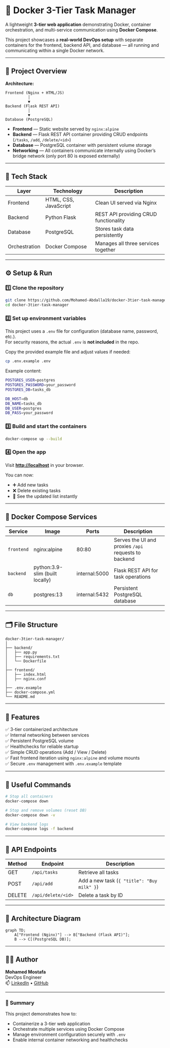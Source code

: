# 🧩 Docker 3-Tier Task Manager

A lightweight **3-tier web application** demonstrating Docker, container orchestration, and multi-service communication using **Docker Compose**.

This project showcases a **real-world DevOps setup** with separate containers for the frontend, backend API, and database — all running and communicating within a single Docker network.

---

## 🚀 Project Overview

**Architecture:**

```
Frontend (Nginx + HTML/JS)
          │
          ▼
Backend (Flask REST API)
          │
          ▼
Database (PostgreSQL)
```

- **Frontend** — Static website served by `nginx:alpine`
- **Backend** — Flask REST API container providing CRUD endpoints (`/tasks`, `/add`, `/delete/<id>`)
- **Database** — PostgreSQL container with persistent volume storage
- **Networking** — All containers communicate internally using Docker’s bridge network (only port 80 is exposed externally)

---

## 🧱 Tech Stack

| Layer | Technology | Description |
|--------|-------------|-------------|
| Frontend | HTML, CSS, JavaScript | Clean UI served via Nginx |
| Backend | Python Flask | REST API providing CRUD functionality |
| Database | PostgreSQL | Stores task data persistently |
| Orchestration | Docker Compose | Manages all three services together |

---

## ⚙️ Setup & Run

### 1️⃣ Clone the repository
```bash
git clone https://github.com/Mohamed-Abdalla19/docker-3tier-task-manager.git
cd docker-3tier-task-manager
```

### 2️⃣ Set up environment variables
This project uses a `.env` file for configuration (database name, password, etc.).  
For security reasons, the actual `.env` is **not included** in the repo.  

Copy the provided example file and adjust values if needed:
```bash
cp .env.example .env
```

Example content:
```bash
POSTGRES_USER=postgres
POSTGRES_PASSWORD=your_password
POSTGRES_DB=tasks_db

DB_HOST=db
DB_NAME=tasks_db
DB_USER=postgres
DB_PASS=your_password
```

### 3️⃣ Build and start the containers
```bash
docker-compose up --build
```

### 4️⃣ Open the app
Visit **[http://localhost](http://localhost)** in your browser.

You can now:
- ➕ Add new tasks  
- ❌ Delete existing tasks  
- 🔄 See the updated list instantly  

---

## 🧩 Docker Compose Services

| Service | Image | Ports | Description |
|----------|--------|--------|-------------|
| `frontend` | nginx:alpine | 80:80 | Serves the UI and proxies `/api` requests to backend |
| `backend` | python:3.9-slim (built locally) | internal:5000 | Flask REST API for task operations |
| `db` | postgres:13 | internal:5432 | Persistent PostgreSQL database |

---

## 🗂️ File Structure

```
docker-3tier-task-manager/
│
├── backend/
│   ├── app.py
│   ├── requirements.txt
│   └── Dockerfile
│
├── frontend/
│   ├── index.html
│   ├── nginx.conf
│
├── .env.example
├── docker-compose.yml
└── README.md
```

---

## 🧠 Features

✅ 3-tier containerized architecture  
✅ Internal networking between services  
✅ Persistent PostgreSQL volume  
✅ Healthchecks for reliable startup  
✅ Simple CRUD operations (Add / View / Delete)  
✅ Fast frontend iteration using `nginx:alpine` and volume mounts  
✅ Secure `.env` management with `.env.example` template  

---

## 🧰 Useful Commands

```bash
# Stop all containers
docker-compose down

# Stop and remove volumes (reset DB)
docker-compose down -v

# View backend logs
docker-compose logs -f backend
```

---

## 🧾 API Endpoints

| Method | Endpoint | Description |
|--------|-----------|-------------|
| GET | `/api/tasks` | Retrieve all tasks |
| POST | `/api/add` | Add a new task (`{ "title": "Buy milk" }`) |
| DELETE | `/api/delete/<id>` | Delete a task by ID |

---

## 🧭 Architecture Diagram

```mermaid
graph TD;
    A["Frontend (Nginx)"] --> B["Backend (Flask API)"];
    B --> C[(PostgreSQL DB)];
```
---

## 👨‍💻 Author

**Mohamed Mostafa**  
DevOps Engineer  
📫 [LinkedIn](www.linkedin.com/in/mohamed-mostafa19) • [GitHub](https://github.com/Mohamed-Abdalla19)

---

### 🧭 Summary

This project demonstrates how to:
- Containerize a 3-tier web application  
- Orchestrate multiple services using Docker Compose  
- Manage environment configuration securely with `.env`  
- Enable internal container networking and healthchecks  
